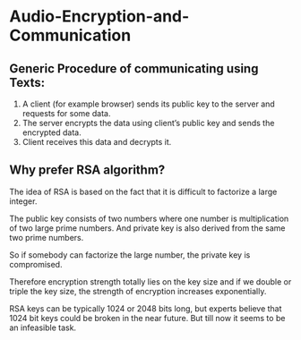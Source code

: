 # Audio-Encryption-and-Communication

## Generic Procedure of communicating using Texts:
1. A client (for example browser) sends its public key to the server and requests for some data.
2. The server encrypts the data using client’s public key and sends the encrypted data.
3. Client receives this data and decrypts it.

## Why prefer RSA algorithm?
The idea of RSA is based on the fact that it is difficult to factorize a large integer. 

The public key consists of two numbers where one number is multiplication of two large prime numbers. And private key is also derived from the same two prime numbers. 

So if somebody can factorize the large number, the private key is compromised. 

Therefore encryption strength totally lies on the key size and if we double or triple the key size, the strength of encryption increases exponentially. 

RSA keys can be typically 1024 or 2048 bits long, but experts believe that 1024 bit keys could be broken in the near future. But till now it seems to be an infeasible task.
